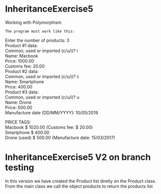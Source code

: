 # InheritanceExercise5
Working with Polymorphism

`The program must work like this:`

Enter the number of products: 3\
Product #1 data:\
Common, used or imported (c/u/i)? i\
Name: Macbook\
Price: 1000.00\
Customs fee: 20.00\
Product #2 data:\
Common, used or imported (c/u/i)? c\
Name: Smartphone\
Price: 400.00\
Product #3 data:\
Common, used or imported (c/u/i)? u\
Name: Drone\
Price: 500.00\
Manufacture date (DD/MM/YYYY): 10/05/2019

PRICE TAGS:\
Macbook $ 1020.00 (Customs fee: $ 20.00)\
Smartphone $ 400.00\
Drone (used) $ 500.00 (Manufacture date: 15/03/2017)

# InheritanceExercise5 V2 on branch testing

In this version we have created the Product list diretly on the
Product class. From the main class we call the object products to return the products list